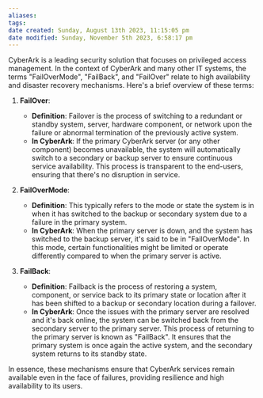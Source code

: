 ```yaml
---
aliases: 
tags: 
date created: Sunday, August 13th 2023, 11:15:05 pm
date modified: Sunday, November 5th 2023, 6:58:17 pm
---
```

CyberArk is a leading security solution that focuses on privileged access management. In the context of CyberArk and many other IT systems, the terms "FailOverMode", "FailBack", and "FailOver" relate to high availability and disaster recovery mechanisms. Here's a brief overview of these terms:

1. **FailOver**:
   - **Definition**: Failover is the process of switching to a redundant or standby system, server, hardware component, or network upon the failure or abnormal termination of the previously active system.
   - **In CyberArk**: If the primary CyberArk server (or any other component) becomes unavailable, the system will automatically switch to a secondary or backup server to ensure continuous service availability. This process is transparent to the end-users, ensuring that there's no disruption in service.

2. **FailOverMode**:
   - **Definition**: This typically refers to the mode or state the system is in when it has switched to the backup or secondary system due to a failure in the primary system.
   - **In CyberArk**: When the primary server is down, and the system has switched to the backup server, it's said to be in "FailOverMode". In this mode, certain functionalities might be limited or operate differently compared to when the primary server is active.

3. **FailBack**:
   - **Definition**: Failback is the process of restoring a system, component, or service back to its primary state or location after it has been shifted to a backup or secondary location during a failover.
   - **In CyberArk**: Once the issues with the primary server are resolved and it's back online, the system can be switched back from the secondary server to the primary server. This process of returning to the primary server is known as "FailBack". It ensures that the primary system is once again the active system, and the secondary system returns to its standby state.

In essence, these mechanisms ensure that CyberArk services remain available even in the face of failures, providing resilience and high availability to its users.